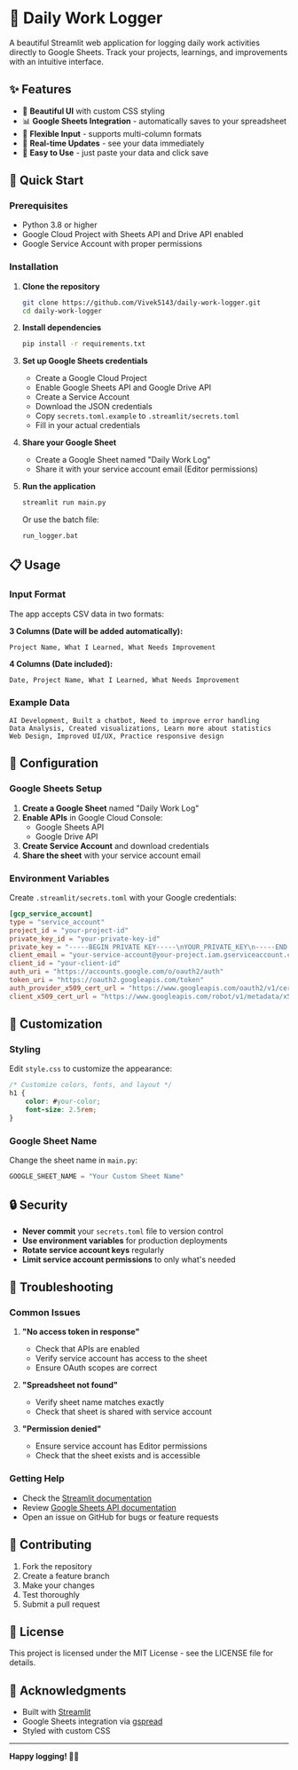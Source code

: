 # 📝 Daily Work Logger

A beautiful Streamlit web application for logging daily work activities directly to Google Sheets. Track your projects, learnings, and improvements with an intuitive interface.

## ✨ Features

- 🎨 **Beautiful UI** with custom CSS styling
- 📊 **Google Sheets Integration** - automatically saves to your spreadsheet
- 📝 **Flexible Input** - supports multi-column formats
- 🔄 **Real-time Updates** - see your data immediately
- 🎯 **Easy to Use** - just paste your data and click save

## 🚀 Quick Start

### Prerequisites

- Python 3.8 or higher
- Google Cloud Project with Sheets API and Drive API enabled
- Google Service Account with proper permissions

### Installation

1. **Clone the repository**
   ```bash
   git clone https://github.com/Vivek5143/daily-work-logger.git
   cd daily-work-logger
   ```

2. **Install dependencies**
   ```bash
   pip install -r requirements.txt
   ```

3. **Set up Google Sheets credentials**
   - Create a Google Cloud Project
   - Enable Google Sheets API and Google Drive API
   - Create a Service Account
   - Download the JSON credentials
   - Copy `secrets.toml.example` to `.streamlit/secrets.toml`
   - Fill in your actual credentials

4. **Share your Google Sheet**
   - Create a Google Sheet named "Daily Work Log"
   - Share it with your service account email (Editor permissions)

5. **Run the application**
   ```bash
   streamlit run main.py
   ```
   
   Or use the batch file:
   ```bash
   run_logger.bat
   ```

## 📋 Usage

### Input Format

The app accepts CSV data in two formats:

**3 Columns (Date will be added automatically):**
```
Project Name, What I Learned, What Needs Improvement
```

**4 Columns (Date included):**
```
Date, Project Name, What I Learned, What Needs Improvement
```

### Example Data

```
AI Development, Built a chatbot, Need to improve error handling
Data Analysis, Created visualizations, Learn more about statistics
Web Design, Improved UI/UX, Practice responsive design
```

## 🔧 Configuration

### Google Sheets Setup

1. **Create a Google Sheet** named "Daily Work Log"
2. **Enable APIs** in Google Cloud Console:
   - Google Sheets API
   - Google Drive API
3. **Create Service Account** and download credentials
4. **Share the sheet** with your service account email

### Environment Variables

Create `.streamlit/secrets.toml` with your Google credentials:

```toml
[gcp_service_account]
type = "service_account"
project_id = "your-project-id"
private_key_id = "your-private-key-id"
private_key = "-----BEGIN PRIVATE KEY-----\nYOUR_PRIVATE_KEY\n-----END PRIVATE KEY-----\n"
client_email = "your-service-account@your-project.iam.gserviceaccount.com"
client_id = "your-client-id"
auth_uri = "https://accounts.google.com/o/oauth2/auth"
token_uri = "https://oauth2.googleapis.com/token"
auth_provider_x509_cert_url = "https://www.googleapis.com/oauth2/v1/certs"
client_x509_cert_url = "https://www.googleapis.com/robot/v1/metadata/x509/your-service-account%40your-project.iam.gserviceaccount.com"
```

## 🎨 Customization

### Styling

Edit `style.css` to customize the appearance:

```css
/* Customize colors, fonts, and layout */
h1 {
    color: #your-color;
    font-size: 2.5rem;
}
```

### Google Sheet Name

Change the sheet name in `main.py`:

```python
GOOGLE_SHEET_NAME = "Your Custom Sheet Name"
```

## 🔒 Security

- **Never commit** your `secrets.toml` file to version control
- **Use environment variables** for production deployments
- **Rotate service account keys** regularly
- **Limit service account permissions** to only what's needed

## 🐛 Troubleshooting

### Common Issues

1. **"No access token in response"**
   - Check that APIs are enabled
   - Verify service account has access to the sheet
   - Ensure OAuth scopes are correct

2. **"Spreadsheet not found"**
   - Verify sheet name matches exactly
   - Check that sheet is shared with service account

3. **"Permission denied"**
   - Ensure service account has Editor permissions
   - Check that the sheet exists and is accessible

### Getting Help

- Check the [Streamlit documentation](https://docs.streamlit.io/)
- Review [Google Sheets API documentation](https://developers.google.com/sheets/api)
- Open an issue on GitHub for bugs or feature requests

## 🤝 Contributing

1. Fork the repository
2. Create a feature branch
3. Make your changes
4. Test thoroughly
5. Submit a pull request

## 📄 License

This project is licensed under the MIT License - see the LICENSE file for details.

## 🙏 Acknowledgments

- Built with [Streamlit](https://streamlit.io/)
- Google Sheets integration via [gspread](https://github.com/burnash/gspread)
- Styled with custom CSS

---

**Happy logging! 📝✨**


